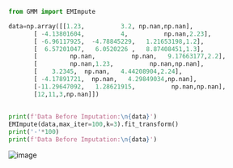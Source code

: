 ```python
from GMM import EMImpute

data=np.array([[1.23,          3.2, np.nan,np.nan],
       [ -4.13801604,          4,          np.nan,2.23],
       [ -6.96117925,  -4.78845229,   1.21653198,1.2],
       [  6.57201047,   6.0520226 ,   8.87408451,1.3],
       [         np.nan,          np.nan,   9.17663177,2.2],
       [         np.nan,1.23,          np.nan,np.nan],
       [    3.2345,  np.nan,   4.44208904,2.24],
       [ -4.17891721,  np.nan,   4.29849034,np.nan],
       [-11.29647092,   1.28621915,          np.nan,np.nan],
       [12,11,3,np.nan]])
       
       
print(f'Data Before Imputation:\n{data}')
EMImpute(data,max_iter=100,k=3).fit_transform()
print('-'*100)
print(f'Data Before Imputation:\n{data}')
```
![image](https://user-images.githubusercontent.com/53164959/85133814-60509400-b276-11ea-8d0d-fde2fca6c012.png)


